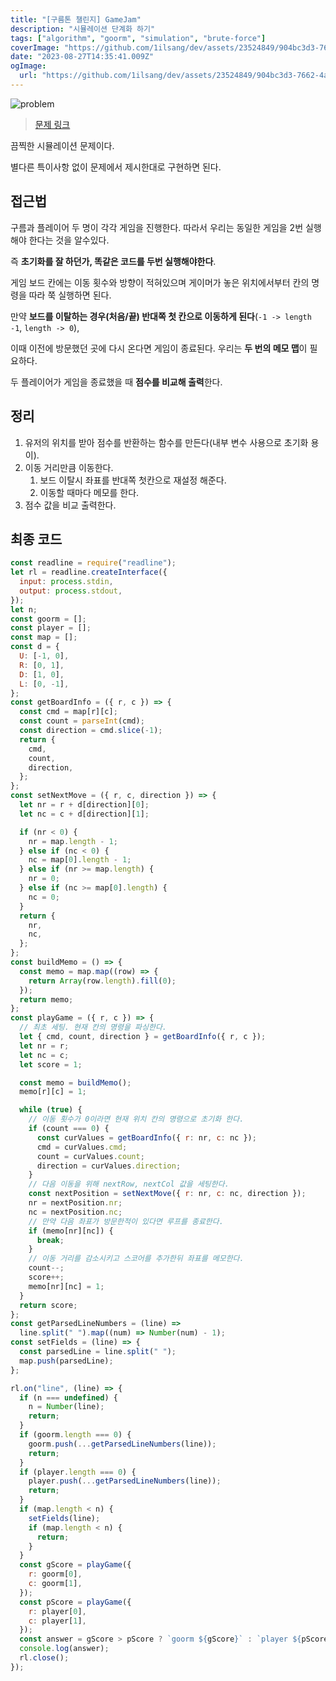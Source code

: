 ```yaml
---
title: "[구름톤 챌린지] GameJam"
description: "시뮬레이션 단계화 하기"
tags: ["algorithm", "goorm", "simulation", "brute-force"]
coverImage: "https://github.com/1ilsang/dev/assets/23524849/904bc3d3-7662-4a68-add4-e4fb6349ff08"
date: "2023-08-27T14:35:41.009Z"
ogImage:
  url: "https://github.com/1ilsang/dev/assets/23524849/904bc3d3-7662-4a68-add4-e4fb6349ff08"
---
```


![problem](https://github.com/1ilsang/dev/assets/23524849/7c30fa46-50a2-433a-a844-84ae2bcb2bb2)

> [문제 링크](https://level.goorm.io/exam/195692/gamejam/quiz/1)

끔찍한 시뮬레이션 문제이다.

별다른 특이사항 없이 문제에서 제시한대로 구현하면 된다.

## 접근법

구름과 플레이어 두 명이 각각 게임을 진행한다. 따라서 우리는 동일한 게임을 2번 실행해야 한다는 것을 알수있다.

즉 **초기화를 잘 하던가, 똑같은 코드를 두번 실행해야한다**.

게임 보드 칸에는 이동 횟수와 방향이 적혀있으며 게이머가 놓은 위치에서부터 칸의 명령을 따라 쭉 실행하면 된다.

만약 **보드를 이탈하는 경우(처음/끝) 반대쪽 첫 칸으로 이동하게 된다**(`-1 -> length -1`, `length -> 0`),

이때 이전에 방문했던 곳에 다시 온다면 게임이 종료된다. 우리는 **두 번의 메모 맵**이 필요하다.

두 플레이어가 게임을 종료했을 때 **점수를 비교해 출력**한다.

## 정리

1. 유저의 위치를 받아 점수를 반환하는 함수를 만든다(내부 변수 사용으로 초기화 용이).
2. 이동 거리만큼 이동한다.
   1. 보드 이탈시 좌표를 반대쪽 첫칸으로 재설정 해준다.
   2. 이동할 때마다 메모를 한다.
3. 점수 값을 비교 출력한다.

## 최종 코드

```js
const readline = require("readline");
let rl = readline.createInterface({
  input: process.stdin,
  output: process.stdout,
});
let n;
const goorm = [];
const player = [];
const map = [];
const d = {
  U: [-1, 0],
  R: [0, 1],
  D: [1, 0],
  L: [0, -1],
};
const getBoardInfo = ({ r, c }) => {
  const cmd = map[r][c];
  const count = parseInt(cmd);
  const direction = cmd.slice(-1);
  return {
    cmd,
    count,
    direction,
  };
};
const setNextMove = ({ r, c, direction }) => {
  let nr = r + d[direction][0];
  let nc = c + d[direction][1];

  if (nr < 0) {
    nr = map.length - 1;
  } else if (nc < 0) {
    nc = map[0].length - 1;
  } else if (nr >= map.length) {
    nr = 0;
  } else if (nc >= map[0].length) {
    nc = 0;
  }
  return {
    nr,
    nc,
  };
};
const buildMemo = () => {
  const memo = map.map((row) => {
    return Array(row.length).fill(0);
  });
  return memo;
};
const playGame = ({ r, c }) => {
  // 최초 세팅. 현재 칸의 명령을 파싱한다.
  let { cmd, count, direction } = getBoardInfo({ r, c });
  let nr = r;
  let nc = c;
  let score = 1;

  const memo = buildMemo();
  memo[r][c] = 1;

  while (true) {
    // 이동 횟수가 0이라면 현재 위치 칸의 명령으로 초기화 한다.
    if (count === 0) {
      const curValues = getBoardInfo({ r: nr, c: nc });
      cmd = curValues.cmd;
      count = curValues.count;
      direction = curValues.direction;
    }
    // 다음 이동을 위해 nextRow, nextCol 값을 세팅한다.
    const nextPosition = setNextMove({ r: nr, c: nc, direction });
    nr = nextPosition.nr;
    nc = nextPosition.nc;
    // 만약 다음 좌표가 방문한적이 있다면 루프를 종료한다.
    if (memo[nr][nc]) {
      break;
    }
    // 이동 거리를 감소시키고 스코어를 추가한뒤 좌표를 메모한다.
    count--;
    score++;
    memo[nr][nc] = 1;
  }
  return score;
};
const getParsedLineNumbers = (line) =>
  line.split(" ").map((num) => Number(num) - 1);
const setFields = (line) => {
  const parsedLine = line.split(" ");
  map.push(parsedLine);
};

rl.on("line", (line) => {
  if (n === undefined) {
    n = Number(line);
    return;
  }
  if (goorm.length === 0) {
    goorm.push(...getParsedLineNumbers(line));
    return;
  }
  if (player.length === 0) {
    player.push(...getParsedLineNumbers(line));
    return;
  }
  if (map.length < n) {
    setFields(line);
    if (map.length < n) {
      return;
    }
  }
  const gScore = playGame({
    r: goorm[0],
    c: goorm[1],
  });
  const pScore = playGame({
    r: player[0],
    c: player[1],
  });
  const answer = gScore > pScore ? `goorm ${gScore}` : `player ${pScore}`;
  console.log(answer);
  rl.close();
});
```
